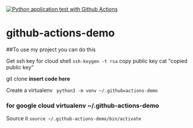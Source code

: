 [![Python application test with Github Actions](https://github.com/berus2007/github-actions-demo/actions/workflows/main.yml/badge.svg)](https://github.com/berus2007/github-actions-demo/actions/workflows/main.yml)

# github-actions-demo

##To use my project you can do this 

Get ssh key for cloud shell
```ssh-keygen -t rsa```
copy public key
cat "copied public key"

git clone **insert code here**
 
Create a virtualenv
``` python3 -m venv ~/.github=actions-demo```
### for google cloud virtualenv ~/.github-actions-demo

Source it
```source ~/.github-actions-demo/bin/activate```
